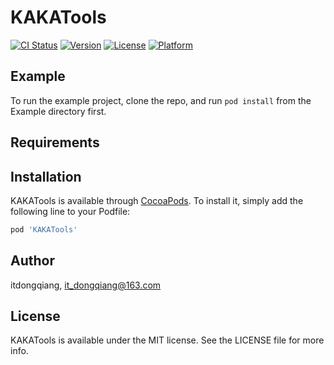 # KAKATools

[![CI Status](https://img.shields.io/travis/itdongqiang/KAKATools.svg?style=flat)](https://travis-ci.org/itdongqiang/KAKATools)
[![Version](https://img.shields.io/cocoapods/v/KAKATools.svg?style=flat)](https://cocoapods.org/pods/KAKATools)
[![License](https://img.shields.io/cocoapods/l/KAKATools.svg?style=flat)](https://cocoapods.org/pods/KAKATools)
[![Platform](https://img.shields.io/cocoapods/p/KAKATools.svg?style=flat)](https://cocoapods.org/pods/KAKATools)

## Example

To run the example project, clone the repo, and run `pod install` from the Example directory first.

## Requirements

## Installation

KAKATools is available through [CocoaPods](https://cocoapods.org). To install
it, simply add the following line to your Podfile:

```ruby
pod 'KAKATools'
```

## Author

itdongqiang, it_dongqiang@163.com

## License

KAKATools is available under the MIT license. See the LICENSE file for more info.
